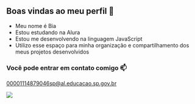 ## Boas vindas ao meu perfil 👻

- Meu nome é Bia
- Estou estudando na Alura
- Estou me desenvolvendo na linguagem JavaScript
- Utilizo esse espaço para minha organização e compartilhamento dos meus projetos desenvolvidos

### Você pode entrar em contato comigo 📫

00001114879046sp@al.educacao.sp.gov.br

![](https://media1.tenor.com/m/DuThn51FjPcAAAAC/nerd-emoji-nerd.gif)
